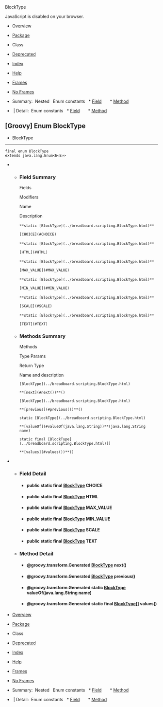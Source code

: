 BlockType      <!-- if (location.href.indexOf('is-external=true') == -1) { parent.document.title="BlockType"; } //--> 

<div>JavaScript is disabled on your browser.</div>

[](#skip-navbar_top "Skip navigation links")

*   [Overview](../overview-summary.html)
*   [Package](package-summary.html)
*   Class
*   [Deprecated](../deprecated-list.html)
*   [Index](../index-all.html)
*   [Help](../help-doc.html)

*   [Frames](../index.html?DefaultPackage/BlockType)
*   [No Frames](BlockType.html)

*   Summary: 
Nested   Enum constants   *   [Field](#field_summary)
      *   [Method](#method_summary)
   

*    | Detail: 
Enum constants   *   [Field](#field_detail)
      *   [Method](#method_detail)
   

\[Groovy\] Enum BlockType
-------------------------

*   BlockType

*   * * *
    
      
    
    final enum BlockType
    extends java.lang.Enum<E<E>>
    

*   *   ### Field Summary
        
        Fields 
        
        Modifiers
        
        Name
        
        Description
        
        `**static [BlockType](../breadboard.scripting.BlockType.html)**` 
        
        `[CHOICE](#CHOICE)`
        
        `**static [BlockType](../breadboard.scripting.BlockType.html)**` 
        
        `[HTML](#HTML)`
        
        `**static [BlockType](../breadboard.scripting.BlockType.html)**` 
        
        `[MAX_VALUE](#MAX_VALUE)`
        
        `**static [BlockType](../breadboard.scripting.BlockType.html)**` 
        
        `[MIN_VALUE](#MIN_VALUE)`
        
        `**static [BlockType](../breadboard.scripting.BlockType.html)**` 
        
        `[SCALE](#SCALE)`
        
        `**static [BlockType](../breadboard.scripting.BlockType.html)**` 
        
        `[TEXT](#TEXT)`
        
    
    *   ### Methods Summary
        
        Methods 
        
        Type Params
        
        Return Type
        
        Name and description
        
        `[BlockType](../breadboard.scripting.BlockType.html)`
        
        `**[next](#next())**()`  
        
        `[BlockType](../breadboard.scripting.BlockType.html)`
        
        `**[previous](#previous())**()`  
        
        `static [BlockType](../breadboard.scripting.BlockType.html)`
        
        `**[valueOf](#valueOf(java.lang.String))**(java.lang.String name)`  
        
        `static final [BlockType](../breadboard.scripting.BlockType.html)[]`
        
        `**[values](#values())**()`  
        

*   *   ### Field Detail
        
        *   #### public static final [BlockType](../breadboard.scripting.BlockType.html) **CHOICE**
            
        
        *   #### public static final [BlockType](../breadboard.scripting.BlockType.html) **HTML**
            
        
        *   #### public static final [BlockType](../breadboard.scripting.BlockType.html) **MAX\_VALUE**
            
        
        *   #### public static final [BlockType](../breadboard.scripting.BlockType.html) **MIN\_VALUE**
            
        
        *   #### public static final [BlockType](../breadboard.scripting.BlockType.html) **SCALE**
            
        
        *   #### public static final [BlockType](../breadboard.scripting.BlockType.html) **TEXT**
            
    
    *   ### Method Detail
        
        *   #### @groovy.transform.Generated [BlockType](../breadboard.scripting.BlockType.html) **next**()
            
        
        *   #### @groovy.transform.Generated [BlockType](../breadboard.scripting.BlockType.html) **previous**()
            
        
        *   #### @groovy.transform.Generated static [BlockType](../breadboard.scripting.BlockType.html) **valueOf**(java.lang.String name)
            
        
        *   #### @groovy.transform.Generated static final [BlockType](../breadboard.scripting.BlockType.html)\[\] **values**()
            

[](#skip-navbar_bottom "Skip navigation links")

*   [Overview](../overview-summary.html)
*   [Package](package-summary.html)
*   Class
*   [Deprecated](../deprecated-list.html)
*   [Index](../index-all.html)
*   [Help](../help-doc.html)

*   [Frames](../index.html?DefaultPackage/BlockType)
*   [No Frames](BlockType.html)

*   Summary: 
Nested   Enum constants   *   [Field](#field_summary)
      *   [Method](#method_summary)
   

*    | Detail: 
Enum constants   *   [Field](#field_detail)
      *   [Method](#method_detail)